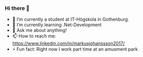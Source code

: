 ### Hi there 👋

- 🔭 I’m currently a student at IT-Högskola in Gothenburg.
- 🌱 I’m currently learning .Net-Development
- 💬 Ask me about anything!
- 📫 How to reach me: https://www.linkedin.com/in/markusjohanssson2017/
- ⚡ Fun fact: Right now I work part time at an amusment park

